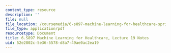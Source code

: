 ```yaml
---
content_type: resource
description: ''
file: null
file_location: /coursemedia/6-s897-machine-learning-for-healthcare-spring-2019/52e2802c5e365578d8a749ae0ac2ea19_MIT6_S897S19_lec19note.pdf
file_type: application/pdf
resourcetype: Document
title: 6.S897 Machine Learning for Healthcare, Lecture 19 Notes
uid: 52e2802c-5e36-5578-d8a7-49ae0ac2ea19
---
```

